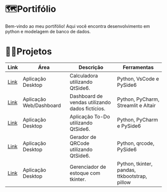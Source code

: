 # 🗺️Portifólio
Bem-vindo ao meu portifólio! Aqui você encontra desenvolvimento em python e modelagem de banco de dados.

# 👨‍💻Projetos 
|Link|Área|Descrição|Ferramentas|
|---|---|---|---|
| [Link](https://github.com/bispo-eugenio/calculadora) | Aplicação Desktop | Calculadora utilizando QtSide6. | Python, VsCode e PySide6 |
| [Link](https://github.com/bispo-eugenio/dashboard_vendas) | Aplicação Web/Dashboard | Dashboard de vendas utilizando dados fictícios. | Python, PyCharm, Streamlit e Altair |
| [Link](https://github.com/bispo-eugenio/to_do_list) | Aplicação Desktop | Aplicação To-Do utilizando QtSide6. | Python, PyCharm e PySide6 |
| [Link](https://github.com/bispo-eugenio/qrcode_generator) | Aplicação Desktop | Gerador de QRCode utilizando QtSide6. | Python, qrcode, PySide6 |
| [Link](https://github.com/bispo-eugenio/estoque-em-tk) | Aplicação Desktop | Gerenciador de estoque com tkinter. | Python, tkinter, pandas, ttkbootstrap, pillow |
